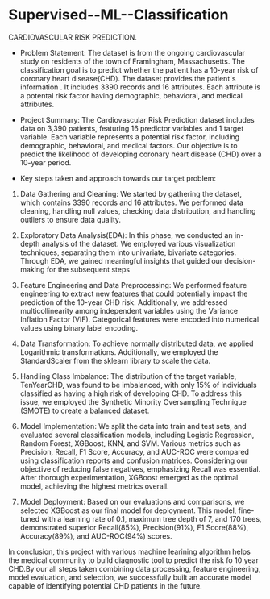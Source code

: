 # Supervised--ML--Classification
CARDIOVASCULAR RISK PREDICTION.

* Problem Statement: The dataset is from the ongoing cardiovascular study on residents of the town of Framingham, Massachusetts. The classification goal is to predict whether the patient has a 10-year risk of coronary heart disease(CHD). The dataset provides the patient's information . It includes 3390 records and 16 attributes. Each attribute is a potental risk factor having demographic, behavioral, and medical attributes.

* Project Summary: The Cardiovascular Risk Prediction dataset includes data on 3,390 patients, featuring 16 predictor variables and 1 target variable. Each variable represents a potential risk factor, including demographic, behavioral, and medical factors. Our objective is to predict the likelihood of developing coronary heart disease (CHD) over a 10-year period.

* Key steps taken and approach towards our target problem:

1. Data Gathering and Cleaning: We started by gathering the dataset, which contains 3390 records and 16 attributes. We performed data cleaning, handling null values, checking data distribution, and handling outliers to ensure data quality.

2. Exploratory Data Analysis(EDA): In this phase, we conducted an in-depth analysis of the dataset. We employed various visualization techniques, separating them into univariate, bivariate categories. Through EDA, we gained meaningful insights that guided our decision-making for the subsequent steps

3. Feature Engineering and Data Preprocessing: We performed feature engineering to extract new features that could potentially impact the prediction of the 10-year CHD risk. Additionally, we addressed multicollinearity among independent variables using the Variance Inflation Factor (VIF). Categorical features were encoded into numerical values using binary label encoding.

4. Data Transformation: To achieve normally distributed data, we applied Logarithmic transformations. Additionally, we employed the StandardScaler from the sklearn library to scale the data.

5. Handling Class Imbalance: The distribution of the target variable, TenYearCHD, was found to be imbalanced, with only 15% of individuals classified as having a high risk of developing CHD. To address this issue, we employed the Synthetic Minority Oversampling Technique (SMOTE) to create a balanced dataset.

6. Model Implementation: We split the data into train and test sets, and evaluated several classification models, including Logistic Regression, Random Forest, XGBoost, KNN, and SVM. Various metrics such as Precision, Recall, F1 Score, Accuracy, and AUC-ROC were compared using classification reports and confusion matrices. Considering our objective of reducing false negatives, emphasizing Recall was essential. After thorough experimentation, XGBoost emerged as the optimal model, achieving the highest metrics overall.

7. Model Deployment: Based on our evaluations and comparisons, we selected XGBoost as our final model for deployment. This model, fine-tuned with a learning rate of 0.1, maximum tree depth of 7, and 170 trees, demonstrated superior Recall(85%), Precision(91%), F1 Score(88%), Accuracy(89%), and AUC-ROC(94%) scores.

In conclusion, this project with various machine learining algorithm helps the medical community to build diagnostic tool to predict the risk fo 10 year CHD.By our all steps taken combining data processing, feature engineering, model evaluation, and selection, we successfully built an accurate model capable of identifying potential CHD patients in the future.
